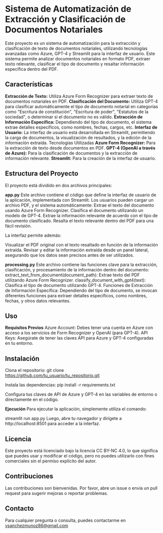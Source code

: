 # Sistema de Automatización de Extracción y Clasificación de Documentos Notariales

Este proyecto es un sistema de automatización para la extracción y clasificación de texto de documentos notariales, utilizando tecnologías avanzadas como Azure, GPT-4 y Streamlit para la interfaz de usuario. Este sistema permite analizar documentos notariales en formato PDF, extraer texto relevante, clasificar el tipo de documento y resaltar información específica dentro del PDF.

## Características

**Extracción de Texto:** Utiliza Azure Form Recognizer para extraer texto de documentos notariales en PDF.
**Clasificación del Documento:** Utiliza GPT-4 para clasificar automáticamente el tipo de documento notarial en categorías como "Escritura de constitución", "Escritura de poder", "Estatutos de la sociedad", o determinar si el documento no es válido.
**Extracción de Información Específica:** Dependiendo del tipo de documento, el sistema extrae detalles específicos, como nombres, fechas, cargos, etc.
**Interfaz de Usuario:** La interfaz de usuario está desarrollada en Streamlit, permitiendo la carga de documentos, la visualización de resultados, y la edición de la información extraída.
Tecnologías Utilizadas
**Azure Form Recognizer:** Para la extracción de texto desde documentos en PDF.
**GPT-4 (OpenAI a través de Azure):** Para la clasificación de documentos y la extracción de información relevante.
**Streamlit:** Para la creación de la interfaz de usuario.

## Estructura del Proyecto
El proyecto está dividido en dos archivos principales:

**app.py**
Este archivo contiene el código que define la interfaz de usuario de la aplicación, implementada con Streamlit. Los usuarios pueden cargar un archivo PDF, y el sistema automáticamente:
Extrae el texto del documento usando Azure Form Recognizer.
Clasifica el documento utilizando un modelo de GPT-4.
Extrae la información relevante de acuerdo con el tipo de documento clasificado.
Resalta el texto relevante dentro del PDF para una fácil revisión.

La interfaz permite además:

Visualizar el PDF original con el texto resaltado en función de la información extraída.
Revisar y editar la información extraída desde un panel lateral, asegurando que los datos sean precisos antes de ser utilizados.

**processing.py**
Este archivo contiene las funciones clave para la extracción, clasificación, y procesamiento de la información dentro del documento:
extract_text_from_document(document_path): Extrae texto del PDF utilizando Azure Form Recognizer.
classify_document_with_gpt4(text): Clasifica el tipo de documento utilizando GPT-4.
Funciones de Extracción de Información Específica: Dependiendo del tipo de documento, se invocan diferentes funciones para extraer detalles específicos, como nombres, fechas, y otros datos relevantes.

## Uso
**Requisitos Previos**
Azure Account: Debes tener una cuenta en Azure con acceso a los servicios de Form Recognizer y OpenAI (para GPT-4).
API Keys: Asegúrate de tener las claves API para Azure y GPT-4 configuradas en tu entorno.

## Instalación
Clona el repositorio:
git clone https://github.com/tu_usuario/tu_repositorio.git

Instala las dependencias:
pip install -r requirements.txt

Configura tus claves de API de Azure y GPT-4 en las variables de entorno o directamente en el código.

**Ejecución**
Para ejecutar la aplicación, simplemente utiliza el comando:

streamlit run app.py
Luego, abre tu navegador y dirígete a http://localhost:8501 para acceder a la interfaz.

## Licencia
Este proyecto está licenciado bajo la licencia CC BY-NC 4.0, lo que significa que puedes usar y modificar el código, pero no puedes utilizarlo con fines comerciales sin el permiso explícito del autor.

## Contribuciones
Las contribuciones son bienvenidas. Por favor, abre un issue o envía un pull request para sugerir mejoras o reportar problemas.

## Contacto
Para cualquier pregunta o consulta, puedes contactarme en vsanchezmunoz86@gmail.com
